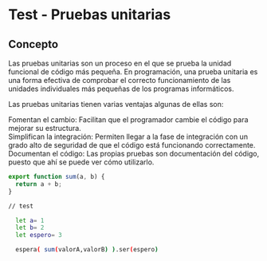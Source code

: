 # Test - Pruebas unitarias

## Concepto

Las pruebas unitarias son un proceso en el que se prueba la unidad funcional de código más pequeña. En programación, una prueba unitaria es una forma efectiva de comprobar el correcto funcionamiento de las unidades individuales más pequeñas de los programas informáticos.

Las pruebas unitarias tienen varias ventajas algunas de ellas son:

Fomentan el cambio: Facilitan que el programador cambie el código para mejorar su estructura.<br>
Simplifican la integración: Permiten llegar a la fase de integración con un grado alto de seguridad de que el código está funcionando correctamente.<br>
Documentan el código: Las propias pruebas son documentación del código, puesto que ahí se puede ver cómo utilizarlo.<br>

```ts
export function sum(a, b) {
  return a + b;
}
```

```bash
// test

  let a= 1
  let b= 2
  let espero= 3

  espera( sum(valorA,valorB) ).ser(espero)
```

